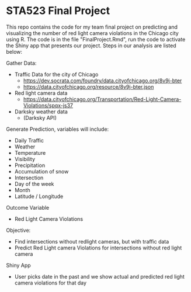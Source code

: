 # STA523 Final Project
This repo contains the code for my team final project on predicting and visualizing the number of red light camera violations in the Chicago city using R. The code is in the file "FinalProject.Rmd", run the code to activate the Shiny app that presents our project. Steps in our analysis are listed below:

Gather Data:
-	Traffic Data for the city of Chicago
    * https://dev.socrata.com/foundry/data.cityofchicago.org/8v9j-bter 
    * https://data.cityofchicago.org/resource/8v9j-bter.json  
-	Red light camera data 
    * https://data.cityofchicago.org/Transportation/Red-Light-Camera-Violations/spqx-js37 
-	Darksky weather data
    * (Darksky API) 

Generate Prediction, variables will include:
   * Daily Traffic
   * Weather 
   * Temperature
   * Visibility
   * Precipitation
   * Accumulation of snow
   * Intersection
   * Day of the week
   * Month
   * Latitude / Longitude

Outcome Variable
   * Red Light Camera Violations

Objective:
   * Find intersections without redlight cameras, but with traffic data
   * Predict Red Light camera Violations for intersections without red light camera

Shiny App
-	User picks date in the past and we show actual and predicted red light camera violations for that day
